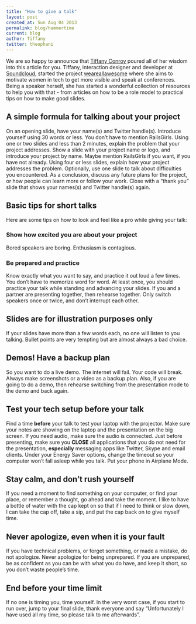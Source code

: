 ```yaml
---
title: "How to give a talk"
layout: post
created_at: Sun Aug 04 2013
permalink: blog/hammertime
current: blog
author: Tiffany
twitter: theophani
---
```


<div class="announce">
  We are so happy to announce that <a href="https://twitter.com/theophani">Tiffany Conroy</a>
  poured all of her wisdom into this article for you.
  Tiffany, interaction designer and developer at
  <a href="http://soundcloud.com">Soundcloud</a>, started the project
  <a href="http://weareallaweso.me">weareallawesome</a>
  where she aims to motivate women in tech to get more visible and speak at
  conferences. Being a speaker herself, she has started a wonderful collection of
  resources to help you with that - from articles on how to be a role model to
  practical tips on how to make good slides.
</div>

## A simple formula for talking about your project
On an opening slide, have your name(s) and Twitter handle(s).
Introduce yourself using 30 words or less. You don’t have to mention RailsGirls.
Using one or two slides and less than 2 minutes, explain the problem that your project addresses.
Show a slide with your project name or logo, and introduce your project by name. Maybe mention RailsGirls if you want, if you have not already.
Using four or less slides, explain how your project addresses the problem.
Optionally, use one slide to talk about difficulties you encountered.
As a conclusion, discuss any future plans for the project, or how people can learn more or follow your work.
Close with a “thank you” slide that shows your names(s) and Twitter handle(s) again.

## Basic tips for short talks
Here are some tips on how to look and feel like a pro while giving your talk:

### Show how excited you are about your project
Bored speakers are boring. Enthusiasm is contagious.

### Be prepared and practice
Know exactly what you want to say, and practice it out loud a few times. You don’t have to memorize word for word. At least once, you should practice your talk while standing and advancing your slides.
If you and a partner are presenting together, then rehearse together. Only switch speakers once or twice, and don’t interrupt each other.

## Slides are for illustration purposes only
If your slides have more than a few words each, no one will listen to you talking. Bullet points are very tempting but are almost always a bad choice.

## Demos! Have a backup plan
So you want to do a live demo.
The internet will fail. Your code will break. Always make screenshots or a video as a backup plan.
Also, if you are going to do a demo, then rehearse switching from the presentation mode to the demo and back again.

## Test your tech setup before your talk
Find a time **before** your talk to test your laptop with the projector. Make sure your notes are showing on the laptop and the presentation on the big screen. If you need audio, make sure the audio is connected.
Just before presenting, make sure you **CLOSE** all applications that you do not need for the presentation, **especially** messaging apps like Twitter, Skype and email clients. Under your Energy Saver options, change the timeout so your computer won’t fall asleep while you talk. Put your phone in Airplane Mode.

## Stay calm, and don’t rush yourself
If you need a moment to find something on your computer, or find your place, or remember a thought, go ahead and take the moment. I like to have a bottle of water with the cap kept on so that if I need to think or slow down, I can take the cap off, take a sip, and put the cap back on to give myself time.

## Never apologize, even when it is your fault
If you have technical problems, or forget something, or made a mistake, do not apologize.
Never apologize for being unprepared. If you are unprepared, be as confident as you can be with what you do have, and keep it short, so you don’t waste people’s time.

## End before your time limit
If no one is timing you, time yourself. In the very worst case, if you start to run over, jump to your final slide, thank everyone and say “Unfortunately I have used all my time, so please talk to me afterwards”.
